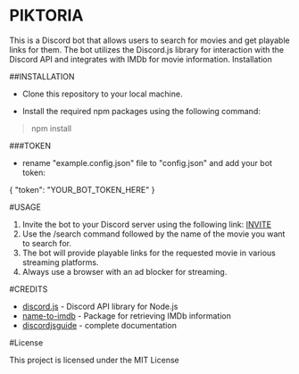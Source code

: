 # PIKTORIA

This is a Discord bot that allows users to search for movies and get playable links for them. The bot utilizes the Discord.js library for interaction with the Discord API and integrates with IMDb for movie information.
Installation

##INSTALLATION

+ Clone this repository to your local machine.

+ Install the required npm packages using the following command:

> npm install

###TOKEN

+ rename "example.config.json" file to "config.json" and add your bot token:

 {
  "token": "YOUR_BOT_TOKEN_HERE"
  }


#USAGE

1. Invite the bot to your Discord server using the following link: [INVITE](https://discord.com/oauth2/authorize?client_id=1107183597229715457&permissions=8&scope=bot)
2. Use the /search command followed by the name of the movie you want to search for.
3. The bot will provide playable links for the requested movie in various streaming platforms.
4. Always use a browser with an ad blocker for streaming.


#CREDITS

+ [discord.js](https://www.npmjs.com/package/discord.js?activeTab=readme) - Discord API library for Node.js
+ [name-to-imdb](https://www.npmjs.com/package/name-to-imdb) - Package for retrieving IMDb information
+ [discordjsguide](https://discordjs.guide/#before-you-begin) - complete documentation

#License

This project is licensed under the MIT License
